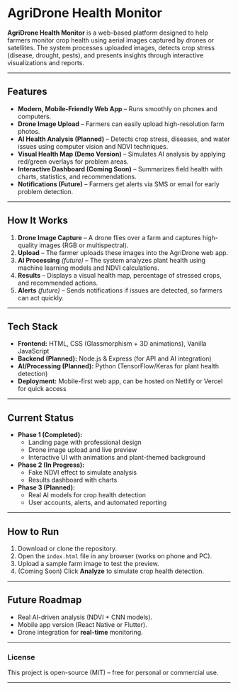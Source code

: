 # AgriDrone Health Monitor

**AgriDrone Health Monitor** is a web-based platform designed to help farmers monitor crop health using aerial images captured by drones or satellites. The system processes uploaded images, detects crop stress (disease, drought, pests), and presents insights through interactive visualizations and reports.

---

## Features
- **Modern, Mobile-Friendly Web App** – Runs smoothly on phones and computers.
- **Drone Image Upload** – Farmers can easily upload high-resolution farm photos.
- **AI Health Analysis (Planned)** – Detects crop stress, diseases, and water issues using computer vision and NDVI techniques.
- **Visual Health Map (Demo Version)** – Simulates AI analysis by applying red/green overlays for problem areas.
- **Interactive Dashboard (Coming Soon)** – Summarizes field health with charts, statistics, and recommendations.
- **Notifications (Future)** – Farmers get alerts via SMS or email for early problem detection.

---

## How It Works
1. **Drone Image Capture** – A drone flies over a farm and captures high-quality images (RGB or multispectral).  
2. **Upload** – The farmer uploads these images into the AgriDrone web app.  
3. **AI Processing** *(future)* – The system analyzes plant health using machine learning models and NDVI calculations.  
4. **Results** – Displays a visual health map, percentage of stressed crops, and recommended actions.  
5. **Alerts** *(future)* – Sends notifications if issues are detected, so farmers can act quickly.

---

## Tech Stack
- **Frontend:** HTML, CSS (Glassmorphism + 3D animations), Vanilla JavaScript  
- **Backend (Planned):** Node.js & Express (for API and AI integration)  
- **AI/Processing (Planned):** Python (TensorFlow/Keras for plant health detection)  
- **Deployment:** Mobile-first web app, can be hosted on Netlify or Vercel for quick access  

---

## Current Status
- **Phase 1 (Completed):**  
  - Landing page with professional design  
  - Drone image upload and live preview  
  - Interactive UI with animations and plant-themed background  
- **Phase 2 (In Progress):**  
  - Fake NDVI effect to simulate analysis  
  - Results dashboard with charts  
- **Phase 3 (Planned):**  
  - Real AI models for crop health detection  
  - User accounts, alerts, and automated reporting

---

## How to Run
1. Download or clone the repository.
2. Open the `index.html` file in any browser (works on phone and PC).
3. Upload a sample farm image to test the preview.
4. (Coming Soon) Click **Analyze** to simulate crop health detection.

---

## Future Roadmap
- Real AI-driven analysis (NDVI + CNN models).
- Mobile app version (React Native or Flutter).
- Drone integration for **real-time** monitoring.

---

### License
This project is open-source (MIT) – free for personal or commercial use.

---
